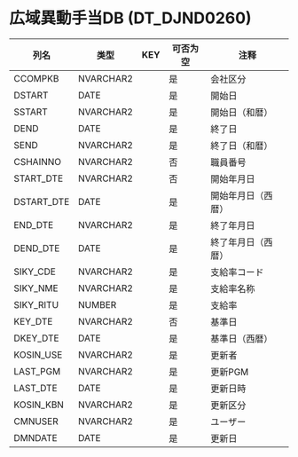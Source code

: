 # 広域異動手当DB                                     (DT_DJND0260)
| 列名   | 类型   | KEY  | 可否为空 | 注释   |
| ---- | ---- | ---- | ---- | ---- |
|CCOMPKB|NVARCHAR2||是|会社区分                                           |
|DSTART|DATE||是|開始日                                             |
|SSTART|NVARCHAR2||是|開始日（和暦）                                     |
|DEND|DATE||是|終了日                                             |
|SEND|NVARCHAR2||是|終了日（和暦）                                     |
|CSHAINNO|NVARCHAR2||否|職員番号                                           |
|START_DTE|NVARCHAR2||否|開始年月日                                         |
|DSTART_DTE|DATE||是|開始年月日（西暦）                                 |
|END_DTE|NVARCHAR2||是|終了年月日                                         |
|DEND_DTE|DATE||是|終了年月日（西暦）                                 |
|SIKY_CDE|NVARCHAR2||是|支給率コード                                       |
|SIKY_NME|NVARCHAR2||是|支給率名称                                         |
|SIKY_RITU|NUMBER||是|支給率                                             |
|KEY_DTE|NVARCHAR2||否|基準日                                             |
|DKEY_DTE|DATE||是|基準日（西暦）                                     |
|KOSIN_USE|NVARCHAR2||是|更新者                                             |
|LAST_PGM|NVARCHAR2||是|更新PGM                                            |
|LAST_DTE|DATE||是|更新日時                                           |
|KOSIN_KBN|NVARCHAR2||是|更新区分                                           |
|CMNUSER|NVARCHAR2||是|ユーザー                                           |
|DMNDATE|DATE||是|更新日                                             |
